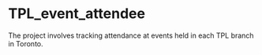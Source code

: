 # TPL_event_attendee
The project involves tracking attendance at events held in each TPL branch in Toronto.
